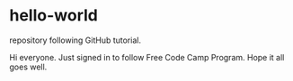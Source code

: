 # hello-world
repository following GitHub tutorial.

Hi everyone. Just signed in to follow Free Code Camp Program.
Hope it all goes well.
